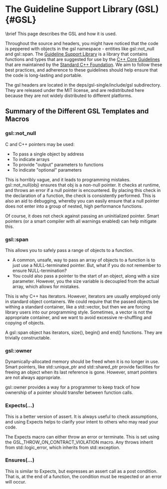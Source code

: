 The Guideline Support Library (GSL) {#GSL}
======================================

\brief This page describes the GSL and how it is used.

Throughout the source and headers, you might 
have noticed that the code is peppered with objects
in the gsl namespace - entities like gsl::not_null and 
gsl::span. The [Guideline Support Library](https://github.com/Microsoft/GSL)
is a library that contains functions and types that are
suggested for use by the [C++ Core Guidelines](https://github.com/isocpp/CppCoreGuidelines)
that are maintained by the [Standard C++ Foundation](https://isocpp.org/).
We aim to follow these best practices, and adherence to these
guidelines should help ensure that the code is long-lasting and portable.

The gsl headers are located in the deps/gsl-single/include/gsl subdirectory. They
are released under the MIT license, and are redistributed here because 
they are not widely distributed to different platforms.

## Summary of the Different GSL Templates and Macros

### gsl::not_null<T>

C and C++ pointers may be used:
- To pass a single object by address
- To indicate arrays
- To provide "output" parameters to functions
- To indicate "optional" parameters

This is horribly vague, and it leads to programming mistakes.
gsl::not_null<T>(obj) ensures that obj is a non-null pointer.
It checks at runtime, and throws an error if a null pointer is encountered.
By placing this check in the declaration of a function, the check is 
consistently performed. This is also an aid to debugging, whereby you
can easily ensure that a null pointer does not enter into a group of nested,
high performance functions.

Of course, it does not check against passing an uninitialized pointer. Smart
pointers (or a smart compiler with all warnings enabled) can help mitigate this.

### gsl::span<T>

This allows you to safely pass a range of objects to a function.

- A common, unsafe, way to pass an array of objects to a function is to just use a
NULL-terminated pointer. But, what if you do not remember to ensure NULL-termination?
- You could also pass a pointer to the start of an object, along with a size parameter.
However, you the size variable is decoupled from the actual array, which allows for 
mistakes.

This is why C++ has iterators. However, iterators are usually employed only in standard
object containers. We could require that the passed objects be withing a standard container,
like a std::vector, but then we are forcing library users into our programming style. 
Sometimes, a vector is not the appropriate container, and we want to avoid excessive
re-shuffling and copying of objects.

A gsl::span<T> object has iterators, size(), begin() and end() functions. They are
trivially constructable.

### gsl::owner<T>

Dynamically-allocated memory should be freed when it is no longer in use. Smart pointers,
like std::unique_ptr<T> and std::shared_ptr<T> provide facilities for freeing an object
when its last reference is gone. However, smart pointers are not always appropriate.

gsl::owner<T> provides a way for a programmer to keep track of how ownership of a pointer
should transfer between function calls.

### Expects(...)

This is a better version of assert. It is always useful to check assumptions, and using
Expects helps to clarify your intent to others who may read your code.

The Expects macro can either throw an error or terminate.
This is set using the GSL_THROW_ON_CONTRACT_VIOLATION macro. Any throws inherit from std::logic_error,
which inherits from std::exception.

### Ensures(...)

This is similar to Expects, but expresses an assert call as a post condition. That is, at the
end of a function, the condition must be respected or an error will occur.

